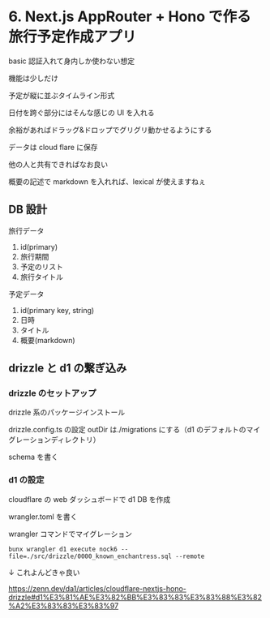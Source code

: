 # 6. Next.js AppRouter + Hono で作る旅行予定作成アプリ

basic 認証入れて身内しか使わない想定

機能は少しだけ

予定が縦に並ぶタイムライン形式

日付を跨ぐ部分にはそんな感じの UI を入れる

余裕があればドラッグ&ドロップでグリグリ動かせるようにする

データは cloud flare に保存

他の人と共有できればなお良い

概要の記述で markdown を入れれば、lexical が使えますねぇ

## DB 設計

旅行データ

1. id(primary)
2. 旅行期間
3. 予定のリスト
4. 旅行タイトル

予定データ

1. id(primary key, string)
2. 日時
3. タイトル
4. 概要(markdown)

## drizzle と d1 の繋ぎ込み

### drizzle のセットアップ

drizzle 系のパッケージインストール

drizzle.config.ts の設定
outDir は./migrations にする（d1 のデフォルトのマイグレーションディレクトリ）

schema を書く

### d1 の設定

cloudflare の web ダッシュボードで d1 DB を作成

wrangler.toml を書く

wrangler コマンドでマイグレーション

```
bunx wrangler d1 execute nock6 --file=./src/drizzle/0000_known_enchantress.sql --remote
```

↓ これよんどきゃ良い

https://zenn.dev/da1/articles/cloudflare-nextjs-hono-drizzle#d1%E3%81%AE%E3%82%BB%E3%83%83%E3%83%88%E3%82%A2%E3%83%83%E3%83%97
